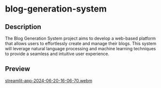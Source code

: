 # blog-generation-system

## Description

The Blog Generation System project aims to develop a web-based platform that allows users to effortlessly create and manage their blogs. This system will leverage natural language processing and machine learning techniques to provide a seamless and intuitive user experience.

## Preview

[streamlit-app-2024-06-20-16-06-70.webm](https://github.com/ryyhan/blog-generation-system/assets/76737575/7ee75996-fd29-440b-ab57-ef6523ca0283)
